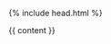 <!DOCTYPE html>
<html>

{% include head.html %}

<body>

<article>
{{ content }}
</article>

<footer>

</footer>

</body>
</html>

